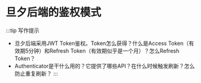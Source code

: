 # 旦夕后端的鉴权模式 <Badge type="warning" text="TODO" />

:::tip 写作提示
- 旦夕后端采用JWT Token鉴权。Token怎么获得？什么是Access Token（有效期5分钟）和Refresh Token（有效期似乎是一个月）？怎么Refresh Token？
- Authenticator是干什么用的？它提供了哪些API？在什么时候触发刷新？怎么防止重复刷新？
:::